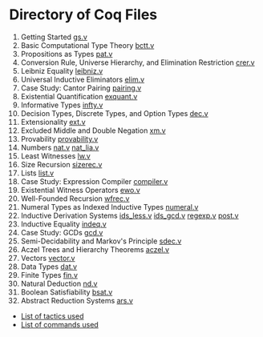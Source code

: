 # Directory of Coq Files

1.  Getting Started	[gs.v](gs.v)
2.  Basic Computational Type Theory [bctt.v](bctt.v)
3.  Propositions as Types [pat.v](pat.v)
4.  Conversion Rule, Universe Hierarchy, and Elimination Restriction [crer.v](crer.v)
5.  Leibniz Equality [leibniz.v](leibniz.v)
6.  Universal Inductive Eliminators [elim.v](elim.v)
7.  Case Study: Cantor Pairing [pairing.v](pairing.v)
8.  Existential Quantification [exquant.v](exquant.v)
9.  Informative Types [infty.v](infty.v)
10.  Decision Types, Discrete Types, and Option Types [dec.v](dec.v)
11.  Extensionality [ext.v](ext.v)
12.  Excluded Middle and Double Negation [xm.v](xm.v)
13.  Provability [provability.v](provability.v)
14.  Numbers [nat.v](nat.v) [nat_lia.v](nat_lia.v)
15.  Least Witnesses [lw.v](lw.v)
16.  Size Recursion [sizerec.v](sizerec.v)
17.  Lists [list.v](list.v)
18.  Case Study: Expression Compiler [compiler.v](compiler.v)
19.  Existential Witness Operators [ewo.v](ewo.v)
20.  Well-Founded Recursion [wfrec.v](wfrec.v)
21.  Numeral Types as Indexed Inductive Types [numeral.v](numeral.v)
22.  Inductive Derivation Systems [ids_less.v](ids_less.v) [ids_gcd.v](ids_gcd.v) [regexp.v](regexp.v) [post.v](post.v)
23.  Inductive Equality [indeq.v](indeq.v)
24.  Case Study: GCDs  [gcd.v](gcd.v)
25.  Semi-Decidability and Markov's Principle [sdec.v](sdec.v)
26.  Aczel Trees and Hierarchy Theorems [aczel.v](aczel.v)
27.  Vectors [vector.v](vector.v)
28.  Data Types [dat.v](dat.v)
29.  Finite Types [fin.v](fin.v)
30.  Natural Deduction [nd.v](nd.v)
31.  Boolean Satisfiability [bsat.v](bsat.v)
32.  Abstract Reduction Systems [ars.v](ars.v)


* [List of tactics used](Tactics.md)
* [List of commands used](Commands.md)

